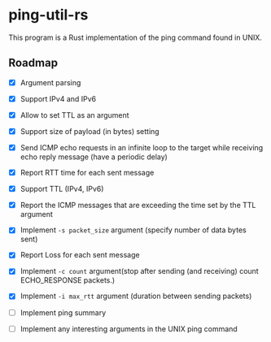 # ping-util-rs

This program is a Rust implementation of the ping command found in UNIX.

## Roadmap

- [x] Argument parsing
- [x] Support IPv4 and IPv6
- [x] Allow to set TTL as an argument
- [x] Support size of payload (in bytes) setting 
- [x] Send ICMP echo requests in an infinite loop to the target while receiving echo reply message (have a periodic delay)
- [x] Report RTT time for each sent message
- [x] Support TTL (IPv4, IPv6)
- [x] Report the ICMP messages that are exceeding the time set by the TTL argument
- [x] Implement `-s packet_size` argument (specify number of data bytes sent)
- [x] Report Loss for each sent message
- [x] Implement `-c count` argument(stop after sending (and receiving) count ECHO_RESPONSE packets.)
- [x] Implement `-i max_rtt` argument (duration between sending packets)
- [ ] Implement ping summary
- [ ] Implement any interesting arguments in the UNIX ping command

